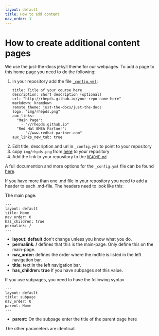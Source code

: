 ```yaml
---
layout: default
title: How to add content
nav_order: 1
---
```


# How to create additional content pages

We use the just-the-docs jekyll theme for our webpages. 
To add a page to this home page you need to do the following:

1. In your repository add the file [`_config.yml`](https://raw.githubusercontent.com/RHEPDS/rhepds.github.io/main/_config.yml):
	```
	title: Title of your course here
	description: Short description (optional)
	url: "http://rhepds.github.io/your-repo-name-here"
	markdown: kramdown
	remote_theme: just-the-docs/just-the-docs
	logo: "img/rhepds.png"
	aux_links:
	  "Main Page":
	    - "//rhepds.github.io"
	  "Red Hat EMEA Partner":
	    - "//www.redhat-partner.com"
	aux_links_new_tab: true
	```
2. Edit title, description and url in `_config.yml` to point to your repository
3. copy `img/rhpds.png` from [here](https://github.com/RHEPDS/rhepds.github.io) to your repository
4. Add the link to your repository to the [`README.md`](https://github.com/RHEPDS/rhepds.github.io/blob/main/README.md)

A full documention and more options for the `_config.yml` file can be found [here](https://just-the-docs.github.io/just-the-docs/docs/configuration/). 

If you have more than one .md file in your repository you need to add a header to each .md-file.
The headers need to look like this:

The main page:

```
---
layout: default
title: Home
nav_order: 0
has_children: true
permalink: /
---
```
- **layout: default** don't change unless you know what you do.
- **permalink: /** defines that this is the main-page. Only define this on the main-page.
- **nav_order:** defines the order where the mdfile is listed in the left navigation bar. 
- **title:** text in the left navigation bar.
- **has_children: true** If you have subpages set this value.

If you use subpages, you need to have the following syntax

```
---
layout: default
title: subpage
nav_order: 0
parent: Home
---
```

- **parent:** On the subpage  enter the title of the parent page here

The other parameters are identical. 




